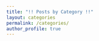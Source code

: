 ```yaml
---
title: "!! Posts by Category !!"
layout: categories
permalink: /categories/
author_profile: true
---
```


